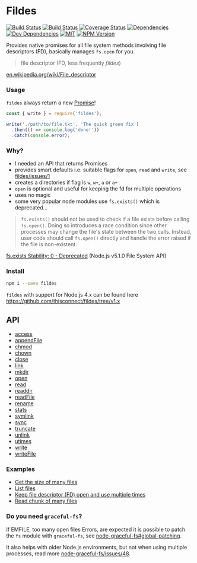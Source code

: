 # Fildes

[![Build Status](https://img.shields.io/travis/thisconnect/fildes/master.svg?style=flat-square&maxAge=1800)](https://travis-ci.org/thisconnect/fildes)
[![Build Status](https://img.shields.io/appveyor/ci/thisconnect/fildes/master.svg?style=flat-square&maxAge=1800)](https://ci.appveyor.com/project/thisconnect/fildes)
[![Coverage Status](https://img.shields.io/codecov/c/github/thisconnect/fildes/master.svg?style=flat-square&maxAge=1800)](https://codecov.io/gh/thisconnect/fildes)
[![Dependencies](https://img.shields.io/david/thisconnect/fildes.svg?style=flat-square&maxAge=1800)](https://david-dm.org/thisconnect/fildes)
[![Dev Dependencies](https://img.shields.io/david/dev/thisconnect/fildes.svg?style=flat-square&maxAge=1800)](https://david-dm.org/thisconnect/fildes?type=dev)
[![MIT](https://img.shields.io/npm/l/fildes.svg?style=flat-square&maxAge=1800)](https://github.com/thisconnect/fildes/blob/master/license)
[![NPM Version](https://img.shields.io/npm/v/fildes.svg?style=flat-square&maxAge=1800)](https://www.npmjs.com/package/fildes)

Provides native promises for all file system methods involving file descriptors (FD), basically manages `fs.open` for you.

> file descriptor (FD, less frequently *fildes*)

[en.wikipedia.org/wiki/File_descriptor](https://en.wikipedia.org/wiki/File_descriptor)


### Usage

`fildes` always return a new [Promise](https://developer.mozilla.org/en/docs/Web/JavaScript/Reference/Global_Objects/Promise)!

```javascript
const { write } = require('fildes');

write('./path/to/file.txt', 'The quick green fix')
  .then(() => console.log('done!'))
  .catch(console.error);
```


### Why?

- I needed an API that returns Promises
- provides smart defaults i.e. suitable flags for `open`, `read` and `write`, see [fildes/issues/1](https://github.com/thisconnect/fildes/issues/1)
- creates a directories if flag is `w`, `w+`, `a` or `a+`
- `open` is optional and useful for keeping the fd for multiple operations
- uses no magic
- some very popular node modules use `fs.exists()` which is deprecated…

> `fs.exists()` should not be used to check if a file exists before calling `fs.open()`. Doing so introduces a race condition since other processes may change the file's state between the two calls. Instead, user code should call `fs.open()` directly and handle the error raised if the file is non-existent.

[fs.exists Stability: 0 - Deprecated](https://nodejs.org/api/fs.html#fs_fs_exists_path_callback) (Node.js v5.1.0 File System API)


### Install

```bash
npm i --save fildes
```

`fildes` with support for Node.js 4.x can be found here https://github.com/thisconnect/fildes/tree/v1.x


## API

- [access](https://github.com/thisconnect/fildes/tree/master/lib/access)
- [appendFile](https://github.com/thisconnect/fildes/tree/master/lib/appendFile)
- [chmod](https://github.com/thisconnect/fildes/tree/master/lib/chmod)
- [chown](https://github.com/thisconnect/fildes/tree/master/lib/chown)
- [close](https://github.com/thisconnect/fildes/tree/master/lib/close)
- [link](https://github.com/thisconnect/fildes/tree/master/lib/link)
- [mkdir](https://github.com/thisconnect/fildes/tree/master/lib/mkdir)
- [open](https://github.com/thisconnect/fildes/tree/master/lib/open)
- [read](https://github.com/thisconnect/fildes/tree/master/lib/read)
- [readdir](https://github.com/thisconnect/fildes/tree/master/lib/readdir)
- [readFile](https://github.com/thisconnect/fildes/tree/master/lib/readFile)
- [rename](https://github.com/thisconnect/fildes/tree/master/lib/rename)
- [stats](https://github.com/thisconnect/fildes/tree/master/lib/stats)
- [symlink](https://github.com/thisconnect/fildes/tree/master/lib/symlink)
- [sync](https://github.com/thisconnect/fildes/tree/master/lib/sync)
- [truncate](https://github.com/thisconnect/fildes/tree/master/lib/truncate)
- [unlink](https://github.com/thisconnect/fildes/tree/master/lib/unlink)
- [utimes](https://github.com/thisconnect/fildes/tree/master/lib/utimes)
- [write](https://github.com/thisconnect/fildes/tree/master/lib/write)
- [writeFile](https://github.com/thisconnect/fildes/tree/master/lib/writeFile)


### Examples

- [Get the size of many files](https://github.com/thisconnect/fildes/tree/master/examples/get-sizes)
- [List files](https://github.com/thisconnect/fildes/tree/master/examples/list-files)
- [Keep file descriptor (FD) open and use multiple times](https://github.com/thisconnect/fildes/tree/master/examples/operate-on-fd)
- [Read chunk of many files](https://github.com/thisconnect/fildes/tree/master/examples/read-chunks)


### Do you need `graceful-fs`?

If EMFILE, too many open files Errors, are expected it is possible to patch the `fs` module with `graceful-fs`,
see [node-graceful-fs#global-patching](https://github.com/isaacs/node-graceful-fs#global-patching).

It also helps with older Node.js environments, but not when using multiple processes, read more
[node-graceful-fs/issues/48](https://github.com/isaacs/node-graceful-fs/issues/48).
